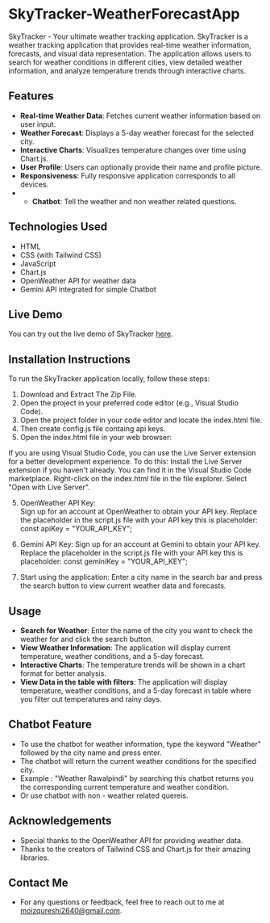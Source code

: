 # SkyTracker-WeatherForecastApp
SkyTracker - Your ultimate weather tracking application.
SkyTracker is a weather tracking application that provides real-time weather information, forecasts, and visual data representation. The application allows users to search for weather conditions in different cities, view detailed weather information, and analyze temperature trends through interactive charts.

## Features

- **Real-time Weather Data**: Fetches current weather information based on user input.
- **Weather Forecast**: Displays a 5-day weather forecast for the selected city.
- **Interactive Charts**: Visualizes temperature changes over time using Chart.js.
- **User Profile**: Users can optionally provide their name and profile picture.
- **Responsiveness**: Fully responsive application corresponds to all devices.
- - **Chatbot**: Tell the weather and non weather related questions. 

## Technologies Used

- HTML
- CSS (with Tailwind CSS)
- JavaScript
- Chart.js
- OpenWeather API for weather data
- Gemini API integrated for simple Chatbot

## Live Demo

You can try out the live demo of SkyTracker [here](https://abdulmoizqureshi-2640.github.io/SkyTracker-WeatherForecastApp/).


## Installation Instructions

To run the SkyTracker application locally, follow these steps:

1) Download and Extract The Zip File.
2) Open the project in your preferred code editor (e.g., Visual Studio Code).
3) Open the project folder in your code editor and locate the index.html file.
4) Then create config.js file containg api keys.
5) Open the index.html file in your web browser:

  If you are using Visual Studio Code, you can use the Live Server extension for a better development experience. To do this:
  Install the Live Server extension if you haven't already. You can find it in the Visual Studio Code marketplace.
  Right-click on the index.html file in the file explorer.
  Select "Open with Live Server".

5) OpenWeather API Key:    
            Sign up for an account at OpenWeather to obtain your API key.
            Replace the placeholder in the script.js file with your API key
            this is placeholder: const apiKey = "YOUR_API_KEY";

6) Gemini API Key:
            Sign up for an account at Gemini to obtain your API key.
            Replace the placeholder in the script.js file with your API key
            this is placeholder: const geminiKey = "YOUR_API_KEY";

7) Start using the application:
                                Enter a city name in the search bar and press the search button to view current weather data and forecasts.


## Usage

- **Search for Weather**: Enter the name of the city you want to check the weather for and click the search button.
- **View Weather Information**: The application will display current temperature, weather conditions, and a 5-day forecast.
- **Interactive Charts**: The temperature trends will be shown in a chart format for better analysis.
- **View Data in the table with filters**: The application will display  temperature, weather conditions, and a 5-day forecast in table where you filter out temperatures and rainy days.


## Chatbot Feature

- To use the chatbot for weather information, type the keyword "Weather" followed by the city name and press enter.
- The chatbot will return the current weather conditions for the specified city.
- Example : "Weather Rawalpindi" by searching this chatbot returns you the corresponding current temperature and weather condition.
- Or use chatbot with non - weather related quereis.


## Acknowledgements

- Special thanks to the OpenWeather API for providing weather data.
- Thanks to the creators of Tailwind CSS and Chart.js for their amazing libraries.


## Contact Me

- For any questions or feedback, feel free to reach out to me at moizqureshi2640@gmail.com. 







